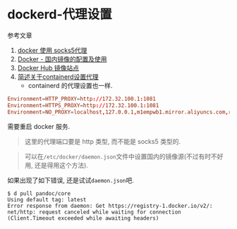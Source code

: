 # dockerd-代理设置

参考文章

1. [docker 使用 socks5代理](http://www.jianshu.com/p/fef11e46ebf1)
2. [Docker - 国内镜像的配置及使用](http://www.cnblogs.com/anliven/p/6218741.html)
3. [Docker Hub 镜像站点](https://cr.console.aliyun.com/#/accelerator)
4. [简述关于containerd设置代理](https://blog.51cto.com/u_15343792/5142108)
    - containerd 的代理设置也一样.

```conf
Environment=HTTP_PROXY=http://172.32.100.1:1081
Environment=HTTPS_PROXY=http://172.32.100.1:1081
Environment=NO_PROXY=localhost,127.0.0.1,m1empwb1.mirror.aliyuncs.com,registry.cn-hangzhou.aliyuncs.com,daocloud.io
```

需要重启 docker 服务.

> 这里的代理端口要是 http 类型, 而不能是 socks5 类型的.

> 可以在`/etc/docker/daemon.json`文件中设置国内的镜像源(不过有时不好用, 还是得用这个方法).

如果出现了如下错误, 还是试试`daemon.json`吧.

```log
$ d pull pandoc/core
Using default tag: latest
Error response from daemon: Get https://registry-1.docker.io/v2/: net/http: request canceled while waiting for connection (Client.Timeout exceeded while awaiting headers)
```

